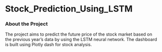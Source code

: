 # Stock_Prediction_Using_LSTM

### About the Project
The project aims to predict the future price of the stock market based on the previous year’s data by using the LSTM neural network. The dashboard is built using Plotly dash for stock analysis.
